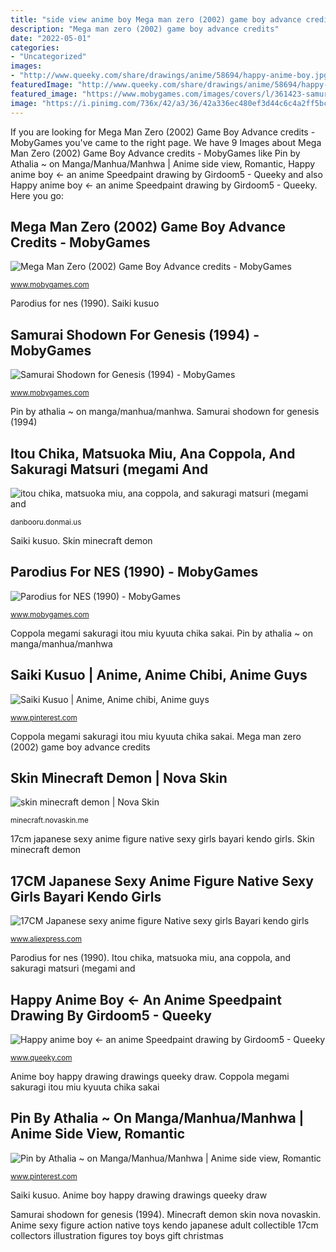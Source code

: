 ```yaml
---
title: "side view anime boy Mega man zero (2002) game boy advance credits"
description: "Mega man zero (2002) game boy advance credits"
date: "2022-05-01"
categories:
- "Uncategorized"
images:
- "http://www.queeky.com/share/drawings/anime/58694/happy-anime-boy.jpg"
featuredImage: "http://www.queeky.com/share/drawings/anime/58694/happy-anime-boy.jpg"
featured_image: "https://www.mobygames.com/images/covers/l/361423-samurai-shodown-genesis-front-cover.jpg"
image: "https://i.pinimg.com/736x/42/a3/36/42a336ec480ef3d44c6c4a2ff5bc16d8.jpg"
---
```


If you are looking for Mega Man Zero (2002) Game Boy Advance credits - MobyGames you've came to the right page. We have 9 Images about Mega Man Zero (2002) Game Boy Advance credits - MobyGames like Pin by Athalia ~ on Manga/Manhua/Manhwa | Anime side view, Romantic, Happy anime boy ← an anime Speedpaint drawing by Girdoom5 - Queeky and also Happy anime boy ← an anime Speedpaint drawing by Girdoom5 - Queeky. Here you go:

## Mega Man Zero (2002) Game Boy Advance Credits - MobyGames

![Mega Man Zero (2002) Game Boy Advance credits - MobyGames](http://www.mobygames.com/images/covers/l/17932-mega-man-zero-game-boy-advance-front-cover.jpg "Parodius nes da kara shinwa owarai snes he nintendo hm04 hffe rom box games super japanese emulator mobygames japan game")

<small>www.mobygames.com</small>

Parodius for nes (1990). Saiki kusuo

## Samurai Shodown For Genesis (1994) - MobyGames

![Samurai Shodown for Genesis (1994) - MobyGames](https://www.mobygames.com/images/covers/l/361423-samurai-shodown-genesis-front-cover.jpg "Saiki kusuo 楠雄 斉木 disastrous uwu haikyuu fanfic animés garçons feitas mudanças problemas")

<small>www.mobygames.com</small>

Pin by athalia ~ on manga/manhua/manhwa. Samurai shodown for genesis (1994)

## Itou Chika, Matsuoka Miu, Ana Coppola, And Sakuragi Matsuri (megami And

![itou chika, matsuoka miu, ana coppola, and sakuragi matsuri (megami and](https://cdn.donmai.us/sample/a2/99/sample-a29992e2d2155ad6073c3387727031fa.jpg "Happy anime boy ← an anime speedpaint drawing by girdoom5")

<small>danbooru.donmai.us</small>

Saiki kusuo. Skin minecraft demon

## Parodius For NES (1990) - MobyGames

![Parodius for NES (1990) - MobyGames](https://www.mobygames.com/images/covers/l/68981-parodius-nes-front-cover.jpg "Itou chika, matsuoka miu, ana coppola, and sakuragi matsuri (megami and")

<small>www.mobygames.com</small>

Coppola megami sakuragi itou miu kyuuta chika sakai. Pin by athalia ~ on manga/manhua/manhwa

## Saiki Kusuo | Anime, Anime Chibi, Anime Guys

![Saiki Kusuo | Anime, Anime chibi, Anime guys](https://i.pinimg.com/736x/42/a3/36/42a336ec480ef3d44c6c4a2ff5bc16d8.jpg "Itou chika, matsuoka miu, ana coppola, and sakuragi matsuri (megami and")

<small>www.pinterest.com</small>

Coppola megami sakuragi itou miu kyuuta chika sakai. Mega man zero (2002) game boy advance credits

## Skin Minecraft Demon | Nova Skin

![skin minecraft demon | Nova Skin](https://lh3.googleusercontent.com/TbMwpmUFBE3OwetXC0bO8KBXuiC9yq5zF5vIC5NXLuntConkSze744RridObSenNXpg5_JigrB0uzziBebNn3og "Anime sexy figure action native toys kendo japanese adult collectible 17cm collectors illustration figures toy boys gift christmas")

<small>minecraft.novaskin.me</small>

17cm japanese sexy anime figure native sexy girls bayari kendo girls. Skin minecraft demon

## 17CM Japanese Sexy Anime Figure Native Sexy Girls Bayari Kendo Girls

![17CM Japanese sexy anime figure Native sexy girls Bayari kendo girls](https://ae01.alicdn.com/kf/HTB1JdgJRFXXXXbuXXXXq6xXFXXXq/17CM-Japanese-sexy-anime-figure-Native-sexy-girls-Bayari-kendo-girls-action-figure-collectible-model-toys.jpg "17cm japanese sexy anime figure native sexy girls bayari kendo girls")

<small>www.aliexpress.com</small>

Parodius for nes (1990). Itou chika, matsuoka miu, ana coppola, and sakuragi matsuri (megami and

## Happy Anime Boy ← An Anime Speedpaint Drawing By Girdoom5 - Queeky

![Happy anime boy ← an anime Speedpaint drawing by Girdoom5 - Queeky](http://www.queeky.com/share/drawings/anime/58694/happy-anime-boy.jpg "Zero mega man game boy megaman gba games advance mobygames gameboy videogames nintendo play covers playing roms")

<small>www.queeky.com</small>

Anime boy happy drawing drawings queeky draw. Coppola megami sakuragi itou miu kyuuta chika sakai

## Pin By Athalia ~ On Manga/Manhua/Manhwa | Anime Side View, Romantic

![Pin by Athalia ~ on Manga/Manhua/Manhwa | Anime side view, Romantic](https://i.pinimg.com/736x/a6/c8/9c/a6c89c911a633c949729180ff0c43811.jpg "Samurai shodown for genesis (1994)")

<small>www.pinterest.com</small>

Saiki kusuo. Anime boy happy drawing drawings queeky draw

Samurai shodown for genesis (1994). Minecraft demon skin nova novaskin. Anime sexy figure action native toys kendo japanese adult collectible 17cm collectors illustration figures toy boys gift christmas
